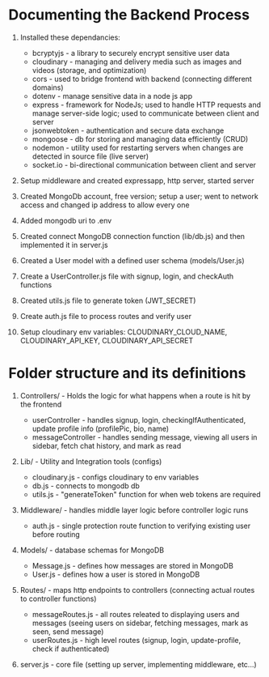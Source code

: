 # Documenting the Backend Process

1. Installed these dependancies:
    - bcryptyjs - a library to securely encrypt sensitive user data
    - cloudinary - managing and delivery media such as images and videos (storage, and optimization)
    - cors - used to bridge frontend with backend (connecting different domains)
    - dotenv - manage sensitive data in a node js app
    - express - framework for NodeJs; used to handle HTTP requests and manage server-side logic; used to communicate between client and server 
    - jsonwebtoken - authentication and secure data exchange
    - mongoose - db for storing and managing data efficiently (CRUD)
    - nodemon - utility used for restarting servers when changes are detected in source file (live server)
    - socket.io - bi-directional communication between client and server

2. Setup middleware and created expressapp, http server, started server

3. Created MongoDb account, free version; setup a user; went to network access and changed ip address to allow every one

4. Added mongodb uri to .env

5. Created connect MongoDB connection function (lib/db.js) and then implemented it in server.js

6. Created a User model with a defined user schema (models/User.js)

7. Create a UserController.js file with signup, login, and checkAuth functions

8. Created utils.js file to generate token (JWT_SECRET)

9. Create auth.js file to process routes and verify user

10. Setup cloudinary env variables: CLOUDINARY_CLOUD_NAME, CLOUDINARY_API_KEY, CLOUDINARY_API_SECRET


# Folder structure and its definitions

1. Controllers/ - Holds the logic for what happens when a route is hit by the frontend
    - userController - handles signup, login, checkingIfAuthenticated, update profile info (profilePic, bio, name)
    - messageController - handles sending message, viewing all users in sidebar, fetch chat history, and mark as read 

2. Lib/ - Utility and Integration tools (configs)
    - cloudinary.js - configs cloudinary to env variables
    - db.js - connects to mongodb db
    - utils.js - "generateToken" function for when web tokens are required

3. Middleware/ - handles middle layer logic before controller logic runs
    - auth.js - single protection route function to verifying existing user before routing

4. Models/ - database schemas for MongoDB
    - Message.js - defines how messages are stored in MongoDB
    - User.js - defines how a user is stored in MongoDB

5. Routes/ - maps http endpoints to controllers (connecting actual routes to controller functions)
    - messageRoutes.js - all routes releated to displaying users and messages (seeing users on sidebar, fetching messages, mark as seen, send message)
    - userRoutes.js - high level routes (signup, login, update-profile, check if authenticated)

6. server.js - core file (setting up server, implementing middleware, etc...)

